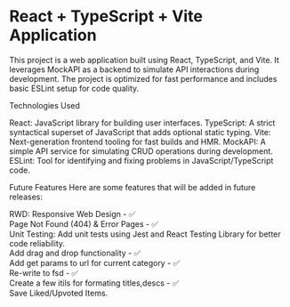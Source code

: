 # React + TypeScript + Vite Application

This project is a web application built using React, TypeScript, and Vite. It leverages MockAPI as a backend to simulate API interactions during development. The project is optimized for fast performance and includes basic ESLint setup for code quality.

Technologies Used

React: JavaScript library for building user interfaces.
TypeScript: A strict syntactical superset of JavaScript that adds optional static typing.
Vite: Next-generation frontend tooling for fast builds and HMR.
MockAPI: A simple API service for simulating CRUD operations during development.
ESLint: Tool for identifying and fixing problems in JavaScript/TypeScript code.

Future Features
Here are some features that will be added in future releases:

RWD: Responsive Web Design - ✅</br>
Page Not Found (404) & Error Pages - ✅</br>
Unit Testing: Add unit tests using Jest and React Testing Library for better code reliability.</br>
Add drag and drop functionality - ✅</br>
Add get params to url for current category - ✅</br>
Re-write to fsd - ✅</br>
Create a few itils for formating titles,descs - ✅</br>
Save Liked/Upvoted Items.</br>